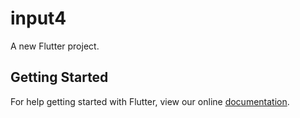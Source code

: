 # input4

A new Flutter project.

## Getting Started

For help getting started with Flutter, view our online
[documentation](https://flutter.io/).
